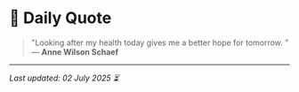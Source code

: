 # 📜 Daily Quote

> "Looking after my health today gives me a better hope for tomorrow. "  
> — **Anne Wilson Schaef**

---

_Last updated: 02 July 2025 ⏳_
